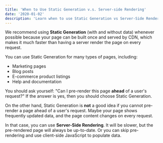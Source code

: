 ```yaml
---
title: 'When to Use Static Generation v.s. Server-side Rendering'
date: '2020-01-02'
description: 'Learn when to use Static Generation vs Server-Side Rendering for your pages. Static Generation offers faster load times by pre-building content, making it perfect for blogs, marketing pages, and product listings. But when your data updates frequently, Server-Side Rendering or client-side fetching might be the better choice. Find out which approach fits your project best'
---
```

 
We recommend using **Static Generation** (with and without data) whenever possible because your page can be built once and served by CDN, which makes it much faster than having a server render the page on every request.
 
You can use Static Generation for many types of pages, including:
 
- Marketing pages
- Blog posts
- E-commerce product listings
- Help and documentation
 
You should ask yourself: "Can I pre-render this page **ahead** of a user's request?" If the answer is yes, then you should choose Static Generation.
 
On the other hand, Static Generation is **not** a good idea if you cannot pre-render a page ahead of a user's request. Maybe your page shows frequently updated data, and the page content changes on every request.
 
In that case, you can use **Server-Side Rendering**. It will be slower, but the pre-rendered page will always be up-to-date. Or you can skip pre-rendering and use client-side JavaScript to populate data.